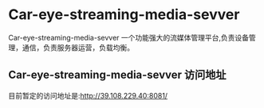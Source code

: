# Car-eye-streaming-media-sevver

Car-eye-streaming-media-sevver 一个功能强大的流媒体管理平台,负责设备管理，通信，负责服务器运营，负载均衡。

## Car-eye-streaming-media-sevver 访问地址

目前暂定的访问地址是:http://39.108.229.40:8081/



